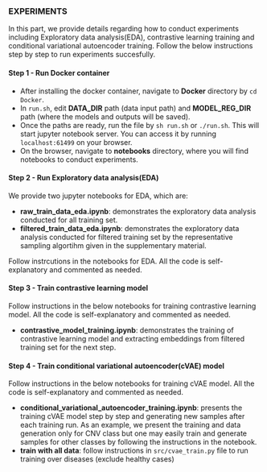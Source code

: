 ### EXPERIMENTS

In this part, we provide details regarding how to conduct experiments including Exploratory data analysis(EDA), contrastive learning training and conditional variational autoencoder training. Follow the below instructions step by step to run experiments succesfully. 


#### Step 1 - Run Docker container 

* After installing the docker container,  navigate to **Docker** directory by `cd Docker`. 
* In `run.sh`, edit **DATA_DIR** path (data input path) and **MODEL_REG_DIR** path (where the models and outputs will be saved).
* Once the paths are ready, run the file by `sh run.sh` or `./run.sh`. This will start jupyter notebook server. You can access it by running `localhost:61499` on your browser. 
* On the browser, navigate to **notebooks** directory, where you will find notebooks to conduct experiments. 

#### Step 2 - Run Exploratory data analysis(EDA)
We provide two jupyter notebooks for EDA, which are: 

* **raw_train_data_eda.ipynb**: demonstrates the exploratory data analysis conducted for  all training set. 
* **filtered_train_data_eda.ipynb**: demonstrates the exploratory data analysis conducted for filtered training set by the representative sampling algortihm given in the supplementary material. 

Follow instrcutions in the notebooks for EDA. All the code is self-explanatory and commented as needed. 

#### Step 3 - Train contrastive learning model
Follow instructions in the below notebooks for training contrastive learning model. All the code is self-explanatory and commented as needed.

* **contrastive_model_training.ipynb**: demonstrates the training of contrastive learning model and extracting embeddings from filtered training set for the next step. 

#### Step 4 - Train conditional variational autoencoder(cVAE) model
Follow instructions in the below notebooks for training cVAE model. All the code is self-explanatory and commented as needed.

* **conditional_variational_autoencoder_training.ipynb**: presents the training cVAE model step by step and generating new samples after each training run. As an example, we present the training and data generation only for CNV class but one may easily train and generate samples for other classes by following the instructions in the notebook.
* **train with all data**: follow instructions in `src/cvae_train.py` file  to run training over diseases (exclude healthy cases)

